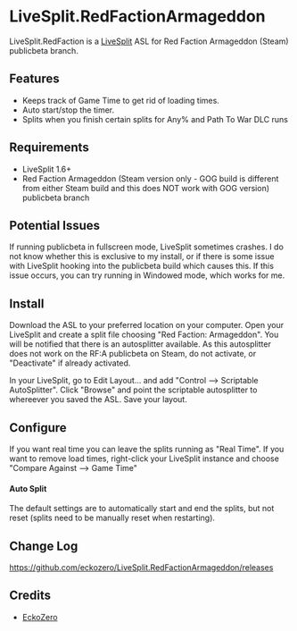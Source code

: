 ﻿LiveSplit.RedFactionArmageddon
=====================

LiveSplit.RedFaction is a [LiveSplit](http://livesplit.org/) ASL for Red Faction Armageddon (Steam) publicbeta branch.

Features
--------
  * Keeps track of Game Time to get rid of loading times.
  * Auto start/stop the timer.
  * Splits when you finish certain splits for Any% and Path To War DLC runs
  
Requirements
-------
* LiveSplit 1.6+
* Red Faction Armageddon (Steam version only - GOG build is different from either Steam build and this does NOT work with GOG version) publicbeta branch

Potential Issues
-------
If running publicbeta in fullscreen mode, LiveSplit sometimes crashes. I do not know whether this is exclusive to my install, or if there is some issue with LiveSplit hooking into the publicbeta build which causes this.
If this issue occurs, you can try running in Windowed mode, which works for me.

Install
-------
Download the ASL to your preferred location on your computer.
Open your LiveSplit and create a split file choosing "Red Faction: Armageddon". You will be notified that there is an autosplitter available.
As this autosplitter does not work on the RF:A publicbeta on Steam, do not activate, or "Deactivate" if already activated.

In your LiveSplit, go to Edit Layout... and add  "Control --> Scriptable AutoSplitter". 
Click "Browse" and point the scriptable autosplitter to whereever you saved the ASL.
Save your layout.

Configure
---------
If you want real time you can leave the splits running as "Real Time". If you want to remove load times, right-click your LiveSplit instance and choose "Compare Against --> Game Time"

#### Auto Split
The default settings are to automatically start and end the splits, but not reset (splits need to be manually reset when restarting).

Change Log
----------
https://github.com/eckozero/LiveSplit.RedFactionArmageddon/releases

Credits
-------
  * [EckoZero](http://twitch.tv/eckozero1987)
